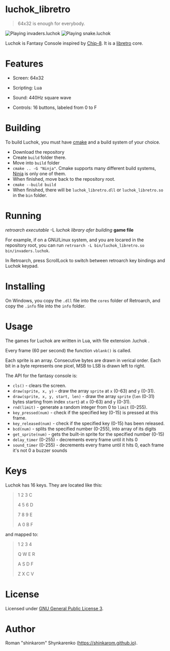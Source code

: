 # luchok_libretro

> 64x32 is enough for everybody.

![Playing invaders.luchok](invaders.png)
![Playing snake.luchok](snake.png)

Luchok is Fantasy Console inspired by [Chip-8](https://en.wikipedia.org/wiki/CHIP-8).  It is a [libretro](https://libretro.com) core.

# Features

* Screen: 64x32

* Scripting: Lua

* Sound: 440Hz square wave

* Controls: 16 buttons, labeled from 0 to F


# Building
To build Luchok, you must have [cmake](https://cmake.org) and a build system of your choice.
* Download the repository
* Create `build` folder there.
* Move into `build` folder
* `cmake .. -G "Ninja"`. Cmake supports many different build systems, [Ninja](https://ninja-build.org) is only one of them.
* When finished, move back to the repository root.
* `cmake --build build`
* When finished, there will be `luchok_libretro.dll` or `luchok_libretro.so` in the `bin` folder.

# Running
*retroarch executable*  -L  *luchok library afer building*  **game file**

For example, if on a GNU/Linux system, and you are locared in the repository root, you can run `retroarch -L bin/luchok_libretro.so bin/invaders.luchok`.

In Retroarch, press ScrollLock to switch between retroarch key bindings and Luchok keypad.

# Installing

On Windows, you copy the `.dll` file into the `cores` folder of Retroarch, and copy the `.info` file into the `info` folder.

# Usage
The games for Luchok are written in Lua, with file extension .luchok .

Every frame (60 per second) the function `vblank()` is called.

Each sprite is an array. Consecutive bytes are drawn in verical order. Each bit in a byte represents one picel, MSB to LSB is drawn left to right.

The API for the fantasy console is:

* `cls()` - clears the screen.
* `draw(sprite, x, y)` - draw the array `sprite` at `x` (0-63) and `y` (0-31).
* `draw(sprite, x, y, start, len)` - draw the array `sprite` (`len` (0-31) bytes starting from index `start`) at `x` (0-63) and `y` (0-31).
* `rnd(limit)` - generate a random integer from 0 to `limit` (0-255).
* `key_pressed(num)` - check if the specified key (0-15) is pressed at this frame.
* `key_released(num)` - check if the specified key (0-15) has been released.
* `bcd(num)` - splits the specified number (0-255), into array of its digits
* `get_sprite(num)` - gets the built-in sprite for the specified number (0-15)
* `delay_timer` (0-255) - decrements every frame until it hits 0
* `sound_timer` (0-255) - decrements every frame until it hits 0, each frame it's not 0 a buzzer sounds

# Keys

Luchok has 16 keys. They are located like this:

> 1 2 3 C
> 
> 4 5 6 D
> 
> 7 8 9 E
> 
> A 0 B F

and mapped to:

> 1 2 3 4
> 
> Q W E R
> 
> A S D F
> 
> Z X C V

# License
Licensed under [GNU General Public License 3](https://www.gnu.org/licenses/gpl-3.0.html).


# Author
Roman "shinkarom" Shynkarenko (https://shinkarom.github.io).
